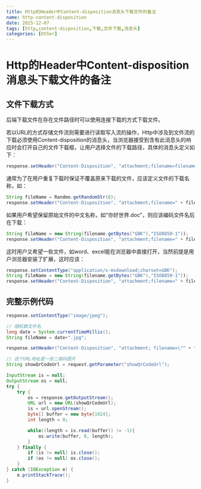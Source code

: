```yaml
---
title: Http的Header中Content-disposition消息头下载文件的备注
name: http-content-disposition
date: 2015-12-07
tags: [http,content-disposition,下载,文件下载,消息头]
categories: [Other]
---
```


# Http的Header中Content-disposition消息头下载文件的备注

## 文件下载方式

后端下载文件在存在文件路径时可以使用连接下载的方式下载文件。

若以URL的方式存储文件流则需要进行读取写入流的操作，Http中涉及到文件流的下载必须使用Content-disposition的消息头，当浏览器接受到含有此消息头的响应时会打开自己的文件下载框，让用户选择文件的下载路径，具体的消息头定义如下：

```java
response.setHeader("Content-Disposition", "attachment;filename=filename.zip");
```

通常为了在用户重复下载时保证不覆盖原来下载的文件，应该定义文件的下载名称，如：

```java
String fileName = Randmo.getRandomStr(8);
response.setHeader("Content-Disposition", "attachment;filename=" + fileName + ".zip");
```

如果用户希望保留原始文件的中文名称，如"你好世界.doc"，则应该编码文件名后在下载：

```java
String fileName = new String(filename.getBytes("GBK"),"ISO8859-1"));
response.setHeader("Content-Disposition", "attachment;filename=" + fileName + ".doc");
```

这时用户又希望一些文件，如word、excel能在浏览器中直接打开，当然前提是用户浏览器安装了扩展，这时应该：

```java
response.setContentType("application/x-msdownload;charset=GBK");
String fileName = new String(filename.getBytes("GBK"),"ISO8859-1")); 
response.setHeader("Content-Disposition", "attachment;filename=" + fileName + ".doc");
```

## 完整示例代码

```java
response.setContentType("image/jpeg");

// 随机数文件名
long date = System.currentTimeMillis();
String fileName = date+".jpg";

response.setHeader("Content-Disposition", "attachment; filename=\"" + fileName + "\"");

// 这个URL地址是一张二维码图片
String showQrCodeUrl = request.getParameter("showQrCodeUrl");

InputStream is = null;
OutputStream os = null;
try {
    try {
        os = response.getOutputStream();
        URL url = new URL(showQrCodeUrl);
        is = url.openStream();
        byte[] buffer = new byte[1024];
        int length = 0;

        while((length = is.read(buffer)) != -1){
            os.write(buffer, 0, length);
        }
    } finally {
        if (is != null) is.close();
        if (os != null) os.close();
    }
} catch (IOException e) {
    e.printStackTrace();
}
```
